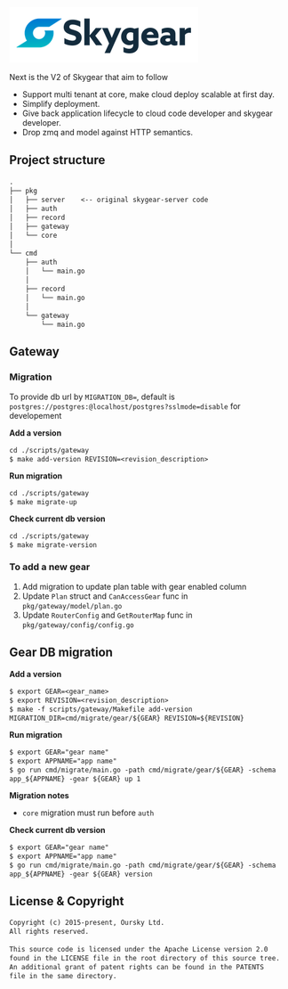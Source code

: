 ![Skygear Logo](.github/skygear-logo.png)

Next is the V2 of Skygear that aim to follow

- Support multi tenant at core, make cloud deploy scalable at first day.
- Simplify deployment.
- Give back application lifecycle to cloud code developer and skygear
  developer.
- Drop zmq and model against HTTP semantics.

## Project structure

```
.
├── pkg
│   ├── server    <-- original skygear-server code
│   ├── auth
│   ├── record
│   ├── gateway
│   └── core
│
└── cmd
    ├── auth
    │   └── main.go
    │
    ├── record
    │   └── main.go
    │
    └── gateway
        └── main.go
```

## Gateway

### Migration

To provide db url by `MIGRATION_DB=`, default is `postgres://postgres:@localhost/postgres?sslmode=disable` for developement

**Add a version**

```
cd ./scripts/gateway
$ make add-version REVISION=<revision_description>
```

**Run migration**

```
cd ./scripts/gateway
$ make migrate-up
```

**Check current db version**

```
cd ./scripts/gateway
$ make migrate-version
```

### To add a new gear

1. Add migration to update plan table with gear enabled column
2. Update `Plan` struct and `CanAccessGear` func in `pkg/gateway/model/plan.go`
3. Update `RouterConfig` and `GetRouterMap` func in `pkg/gateway/config/config.go`

## Gear DB migration

**Add a version**

```
$ export GEAR=<gear_name>
$ export REVISION=<revision_description>
$ make -f scripts/gateway/Makefile add-version MIGRATION_DIR=cmd/migrate/gear/${GEAR} REVISION=${REVISION}
```

**Run migration**

```
$ export GEAR="gear name"
$ export APPNAME="app name"
$ go run cmd/migrate/main.go -path cmd/migrate/gear/${GEAR} -schema app_${APPNAME} -gear ${GEAR} up 1
```

**Migration notes**

- `core` migration must run before `auth`


**Check current db version**

```
$ export GEAR="gear name"
$ export APPNAME="app name"
$ go run cmd/migrate/main.go -path cmd/migrate/gear/${GEAR} -schema app_${APPNAME} -gear ${GEAR} version
```

## License & Copyright

```
Copyright (c) 2015-present, Oursky Ltd.
All rights reserved.

This source code is licensed under the Apache License version 2.0
found in the LICENSE file in the root directory of this source tree.
An additional grant of patent rights can be found in the PATENTS
file in the same directory.

```
